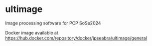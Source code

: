 # ultimage
Image processing software for PCP SoSe2024

Docker image available at
https://hub.docker.com/repository/docker/jpseabra/ultimage/general
